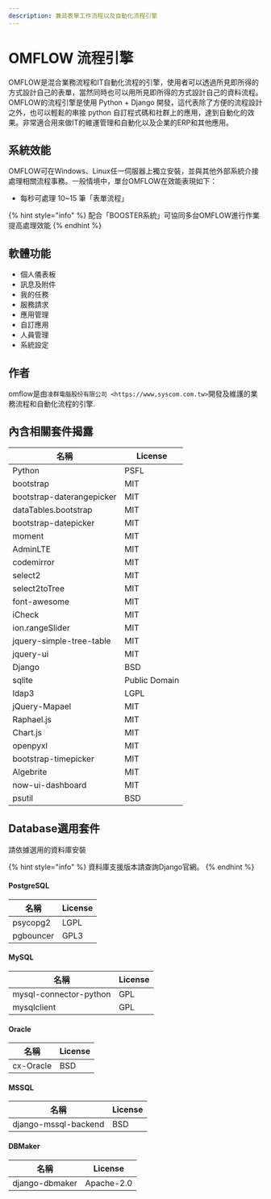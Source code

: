 ```yaml
---
description: 兼具表單工作流程以及自動化流程引擎
---
```


# OMFLOW 流程引擎

OMFLOW是混合業務流程和IT自動化流程的引擎，使用者可以透過所見即所得的方式設計自己的表單，當然同時也可以用所見即所得的方式設計自己的資料流程。\
OMFLOW的流程引擎是使用 Python + Django 開發，這代表除了方便的流程設計之外，也可以輕鬆的串接 python 自訂程式碼和社群上的應用，達到自動化的效果。非常適合用來做IT的維運管理和自動化以及企業的ERP和其他應用。

## 系統效能

OMFLOW可在Windows、Linux任一伺服器上獨立安裝，並與其他外部系統介接處理相關流程事務。一般情境中，單台OMFLOW在效能表現如下：

* 每秒可處理 10\~15 筆「表單流程」

{% hint style="info" %}
配合「BOOSTER系統」可協同多台OMFLOW進行作業提高處理效能
{% endhint %}

## 軟體功能

* 個人儀表板
* 訊息及附件
* 我的任務
* 服務請求&#x20;
* 應用管理&#x20;
* 自訂應用&#x20;
* 人員管理&#x20;
* 系統設定&#x20;

## 作者

omflow是由`凌群電腦股份有限公司 <https://www.syscom.com.tw>`開發及維護的業務流程和自動化流程的引擎.\
&#x20;

## 內含相關套件揭露

| 名稱                        | License       |
| ------------------------- | ------------- |
| Python                    | PSFL          |
| bootstrap                 | MIT           |
| bootstrap-daterangepicker | MIT           |
| dataTables.bootstrap      | MIT           |
| bootstrap-datepicker      | MIT           |
| moment                    | MIT           |
| AdminLTE                  | MIT           |
| codemirror                | MIT           |
| select2                   | MIT           |
| select2toTree             | MIT           |
| font-awesome              | MIT           |
| iCheck                    | MIT           |
| ion.rangeSlider           | MIT           |
| jquery-simple-tree-table  | MIT           |
| jquery-ui                 | MIT           |
| Django                    | BSD           |
| sqlite                    | Public Domain |
| ldap3                     | LGPL          |
| jQuery-Mapael             | MIT           |
| Raphael.js                | MIT           |
| Chart.js                  | MIT           |
| openpyxl                  | MIT           |
| bootstrap-timepicker      | MIT           |
| Algebrite                 | MIT           |
| now-ui-dashboard          | MIT           |
| psutil                    | BSD           |



## Database選用套件

請依據選用的資料庫安裝

{% hint style="info" %}
資料庫支援版本請查詢Django官網。
{% endhint %}

#### PostgreSQL

| 名稱        | License |
| --------- | ------- |
| psycopg2  | LGPL    |
| pgbouncer | GPL3    |

#### MySQL

| 名稱                     | License |
| ---------------------- | ------- |
| mysql-connector-python | GPL     |
| mysqlclient            | GPL     |

#### Oracle

| 名稱        | License |
| --------- | ------- |
| cx-Oracle | BSD     |

#### MSSQL

| 名稱                   | License |
| -------------------- | ------- |
| django-mssql-backend | BSD     |

#### DBMaker

| 名稱             | License    |
| -------------- | ---------- |
| django-dbmaker | Apache-2.0 |
